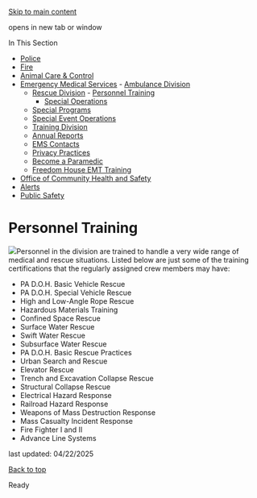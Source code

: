 [Skip to main content](https://www.pittsburghpa.gov/Safety/Emergency-Medical-Services/Rescue-Division/Personnel-Training#main-content)

opens in new tab or window

In This Section

- [Police](https://www.pittsburghpa.gov/Safety/Police)
- [Fire](https://www.pittsburghpa.gov/Safety/Fire)
- [Animal Care & Control](https://www.pittsburghpa.gov/Safety/Animal-Care-Control)
- [Emergency Medical Services](https://www.pittsburghpa.gov/Safety/Emergency-Medical-Services)  - [Ambulance Division](https://www.pittsburghpa.gov/Safety/Emergency-Medical-Services/Ambulance-Division)
  - [Rescue Division](https://www.pittsburghpa.gov/Safety/Emergency-Medical-Services/Rescue-Division)    - [Personnel Training](https://www.pittsburghpa.gov/Safety/Emergency-Medical-Services/Rescue-Division/Personnel-Training)
    - [Special Operations](https://www.pittsburghpa.gov/Safety/Emergency-Medical-Services/Rescue-Division/Special-Operations)
  - [Special Programs](https://www.pittsburghpa.gov/Safety/Emergency-Medical-Services/Special-Programs)
  - [Special Event Operations](https://www.pittsburghpa.gov/Safety/Emergency-Medical-Services/Special-Event-Operations)
  - [Training Division](https://www.pittsburghpa.gov/Safety/Emergency-Medical-Services/Training-Division)
  - [Annual Reports](https://www.pittsburghpa.gov/Safety/Emergency-Medical-Services/Annual-Reports)
  - [EMS Contacts](https://www.pittsburghpa.gov/Safety/Emergency-Medical-Services/EMS-Contacts)
  - [Privacy Practices](https://www.pittsburghpa.gov/Safety/Emergency-Medical-Services/Privacy-Practices)
  - [Become a Paramedic](https://www.pittsburghpa.gov/Safety/Emergency-Medical-Services/Become-a-Paramedic)
  - [Freedom House EMT Training](https://www.pittsburghpa.gov/Safety/Emergency-Medical-Services/Freedom-House-EMT-Training)
- [Office of Community Health and Safety](https://www.pittsburghpa.gov/Safety/Office-of-Community-Health-and-Safety)
- [Alerts](https://www.pittsburghpa.gov/Safety/Alerts)
- [Public Safety](https://www.pittsburghpa.gov/Safety/Public-Safety)

# Personnel Training

![](https://www.pittsburghpa.gov/files/assets/city/v/1/public-safety/images/22023_personnel_training.jpg)Personnel in the division are trained to handle a very wide range of medical and rescue situations. Listed below are just some of the training certifications that the regularly assigned crew members may have:

- PA D.O.H. Basic Vehicle Rescue
- PA D.O.H. Special Vehicle Rescue
- High and Low-Angle Rope Rescue
- Hazardous Materials Training
- Confined Space Rescue
- Surface Water Rescue
- Swift Water Rescue
- Subsurface Water Rescue
- PA D.O.H. Basic Rescue Practices
- Urban Search and Rescue
- Elevator Rescue
- Trench and Excavation Collapse Rescue
- Structural Collapse Rescue
- Electrical Hazard Response
- Railroad Hazard Response
- Weapons of Mass Destruction Response
- Mass Casualty Incident Response
- Fire Fighter I and II
- Advance Line Systems

last updated: 04/22/2025

[Back to top](https://www.pittsburghpa.gov/Safety/Emergency-Medical-Services/Rescue-Division/Personnel-Training#body-top)

Ready
